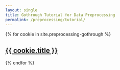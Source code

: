 ```yaml
---
layout: single
title: Gothrough Tutorial for Data Preprocessing
permalink: /preprocessing/tutorial/
---
```




{% for cookie in site.preprocessing-gothrough %}
  <div class="cookie">
    <h2><a href="{{ cookie.url }}">{{ cookie.title }}</a></h2>
  </div>
{% endfor %}